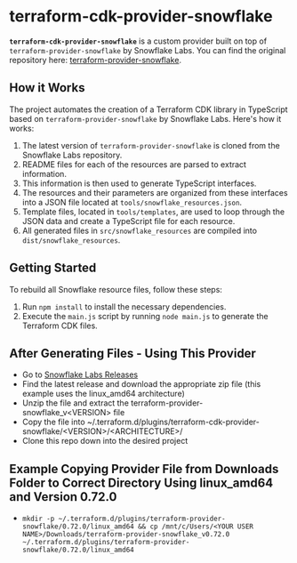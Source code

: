 # terraform-cdk-provider-snowflake

**`terraform-cdk-provider-snowflake`** is a custom provider built on top of `terraform-provider-snowflake` by Snowflake Labs. You can find the original repository here: [terraform-provider-snowflake](https://github.com/Snowflake-Labs/terraform-provider-snowflake).

## How it Works
The project automates the creation of a Terraform CDK library in TypeScript based on `terraform-provider-snowflake` by Snowflake Labs. Here's how it works:

1. The latest version of `terraform-provider-snowflake` is cloned from the Snowflake Labs repository.
2. README files for each of the resources are parsed to extract information.
3. This information is then used to generate TypeScript interfaces.
4. The resources and their parameters are organized from these interfaces into a JSON file located at `tools/snowflake_resources.json`.
5. Template files, located in `tools/templates`, are used to loop through the JSON data and create a TypeScript file for each resource.
6. All generated files in `src/snowflake_resources` are compiled into `dist/snowflake_resources`.

## Getting Started
To rebuild all Snowflake resource files, follow these steps:

1. Run `npm install` to install the necessary dependencies.
2. Execute the `main.js` script by running `node main.js` to generate the Terraform CDK files.

## After Generating Files - Using This Provider

- Go to [Snowflake Labs Releases](https://github.com/Snowflake-Labs/terraform-provider-snowflake/releases)
- Find the latest release and download the appropriate zip file (this example uses the linux_amd64 architecture)
- Unzip the file and extract the terraform-provider-snowflake_v&lt;VERSION&gt; file
- Copy the file into ~/.terraform.d/plugins/terraform-cdk-provider-snowflake/&lt;VERSION&gt;/&lt;ARCHITECTURE&gt;/
- Clone this repo down into the desired project

## Example Copying Provider File from Downloads Folder to Correct Directory Using linux_amd64 and Version 0.72.0 
 - `mkdir -p ~/.terraform.d/plugins/terraform-provider-snowflake/0.72.0/linux_amd64 && cp /mnt/c/Users/<YOUR USER NAME>/Downloads/terraform-provider-snowflake_v0.72.0 ~/.terraform.d/plugins/terraform-provider-snowflake/0.72.0/linux_amd64`
